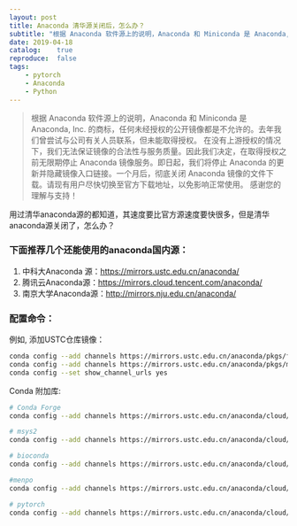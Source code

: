 ```yaml
---
layout: post
title: Anaconda 清华源关闭后，怎么办？
subtitle: "根据 Anaconda 软件源上的说明，Anaconda 和 Miniconda 是 Anaconda, Inc. 的商标，任何未经授权的公开镜像都是不允许的。因此清华镜像Tuna 关闭了Anaconda镜像服务"
date: 2019-04-18
catalog:    true
reproduce:  false
tags:
    - pytorch
    - Anaconda
    - Python
---
```


> 根据 Anaconda 软件源上的说明，Anaconda 和 Miniconda 是 Anaconda, Inc. 的商标，任何未经授权的公开镜像都是不允许的。去年我们曾尝试与公司有关人员联系，但未能取得授权。
> 在没有上游授权的情况下，我们无法保证镜像的合法性与服务质量。因此我们决定，在取得授权之前无限期停止 Anaconda 镜像服务。即日起，我们将停止 Anaconda 的更新并隐藏镜像入口链接。一个月后，彻底关闭 Anaconda 镜像的文件下载。请现有用户尽快切换至官方下载地址，以免影响正常使用。
> 感谢您的理解与支持！

用过清华anaconda源的都知道，其速度要比官方源速度要快很多，但是清华anaconda源关闭了，怎么办？

### 下面推荐几个还能使用的anaconda国内源：

1. 中科大Anaconda 源：https://mirrors.ustc.edu.cn/anaconda/
2. 腾讯云Anaconda源：https://mirrors.cloud.tencent.com/anaconda/
3. 南京大学Anaconda源：http://mirrors.nju.edu.cn/anaconda/

### 配置命令：
例如, 添加USTC仓库镜像：

```Bash
conda config --add channels https://mirrors.ustc.edu.cn/anaconda/pkgs/free/
conda config --add channels https://mirrors.ustc.edu.cn/anaconda/pkgs/main/
conda config --set show_channel_urls yes
```

Conda 附加库:

```Bash
# Conda Forge
conda config --add channels https://mirrors.ustc.edu.cn/anaconda/cloud/conda-forge/

# msys2
conda config --add channels https://mirrors.ustc.edu.cn/anaconda/cloud/msys2/

# bioconda
conda config --add channels https://mirrors.ustc.edu.cn/anaconda/cloud/bioconda/

#menpo
conda config --add channels https://mirrors.ustc.edu.cn/anaconda/cloud/menpo/

# pytorch
conda config --add channels https://mirrors.ustc.edu.cn/anaconda/cloud/pytorch/
```